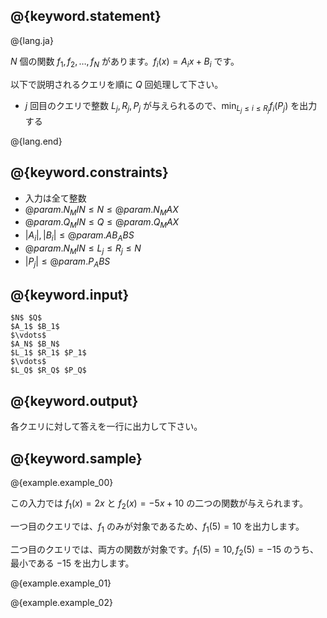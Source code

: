 ## @{keyword.statement}

@{lang.ja}

$N$ 個の関数 $f_1, f_2, \ldots , f_N$ があります。$f_i(x) = A_ix + B_i$ です。

以下で説明されるクエリを順に $Q$ 回処理して下さい。

- $j$ 回目のクエリで整数 $L_j, R_j, P_j$ が与えられるので、$\displaystyle \min_{L_j \le i \le R_j}f_i(P_j)$ を出力する

@{lang.end}

## @{keyword.constraints}

- 入力は全て整数
- $@{param.N_MIN} \leq N \leq @{param.N_MAX}$
- $@{param.Q_MIN} \leq Q \leq @{param.Q_MAX}$
- $|A_i|, |B_i| \leq @{param.AB_ABS}$
- $@{param.N_MIN} \leq L_j \leq R_j \leq N$
- $|P_j| \leq @{param.P_ABS}$

## @{keyword.input}

```
$N$ $Q$
$A_1$ $B_1$
$\vdots$
$A_N$ $B_N$
$L_1$ $R_1$ $P_1$
$\vdots$
$L_Q$ $R_Q$ $P_Q$
```

## @{keyword.output}

各クエリに対して答えを一行に出力して下さい。

## @{keyword.sample}

@{example.example_00}

この入力では $f_1(x) = 2x$ と $f_2(x) = -5x + 10$ の二つの関数が与えられます。

一つ目のクエリでは、$f_1$ のみが対象であるため、$f_1(5) = 10$ を出力します。

二つ目のクエリでは、両方の関数が対象です。$f_1(5) = 10, f_2(5) = -15$ のうち、最小である $-15$ を出力します。

@{example.example_01}

@{example.example_02}
